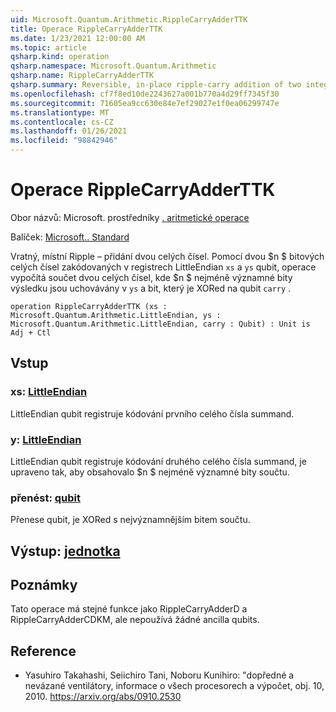 ```yaml
---
uid: Microsoft.Quantum.Arithmetic.RippleCarryAdderTTK
title: Operace RippleCarryAdderTTK
ms.date: 1/23/2021 12:00:00 AM
ms.topic: article
qsharp.kind: operation
qsharp.namespace: Microsoft.Quantum.Arithmetic
qsharp.name: RippleCarryAdderTTK
qsharp.summary: Reversible, in-place ripple-carry addition of two integers. Given two $n$-bit integers encoded in LittleEndian registers `xs` and `ys`, and a qubit carry, the operation computes the sum of the two integers where the $n$ least significant bits of the result are held in `ys` and the carry out bit is xored to the qubit `carry`.
ms.openlocfilehash: cf7f8ed10de2243627a001b770a4d29ff7345f30
ms.sourcegitcommit: 71605ea9cc630e84e7ef29027e1f0ea06299747e
ms.translationtype: MT
ms.contentlocale: cs-CZ
ms.lasthandoff: 01/26/2021
ms.locfileid: "98842946"
---
```

# <a name="ripplecarryadderttk-operation"></a>Operace RippleCarryAdderTTK

Obor názvů: Microsoft. prostředníky [. aritmetické operace](xref:Microsoft.Quantum.Arithmetic)

Balíček: [Microsoft.. Standard](https://nuget.org/packages/Microsoft.Quantum.Standard)


Vratný, místní Ripple – přidání dvou celých čísel.
Pomocí dvou $n $ bitových celých čísel zakódovaných v registrech LittleEndian `xs` a `ys` qubit, operace vypočítá součet dvou celých čísel, kde $n $ nejméně významné bity výsledku jsou uchovávány v `ys` a bit, který je XORed na qubit `carry` .

```qsharp
operation RippleCarryAdderTTK (xs : Microsoft.Quantum.Arithmetic.LittleEndian, ys : Microsoft.Quantum.Arithmetic.LittleEndian, carry : Qubit) : Unit is Adj + Ctl
```


## <a name="input"></a>Vstup

### <a name="xs--littleendian"></a>xs: [LittleEndian](xref:Microsoft.Quantum.Arithmetic.LittleEndian)

LittleEndian qubit registruje kódování prvního celého čísla summand.


### <a name="ys--littleendian"></a>y: [LittleEndian](xref:Microsoft.Quantum.Arithmetic.LittleEndian)

LittleEndian qubit registruje kódování druhého celého čísla summand, je upraveno tak, aby obsahovalo $n $ nejméně významné bity součtu.


### <a name="carry--qubit"></a>přenést: [qubit](xref:microsoft.quantum.lang-ref.qubit)

Přenese qubit, je XORed s nejvýznamnějším bitem součtu.



## <a name="output--unit"></a>Výstup: [jednotka](xref:microsoft.quantum.lang-ref.unit)



## <a name="remarks"></a>Poznámky

Tato operace má stejné funkce jako RippleCarryAdderD a RippleCarryAdderCDKM, ale nepoužívá žádné ancilla qubits.

## <a name="references"></a>Reference

- Yasuhiro Takahashi, Seiichiro Tani, Noboru Kunihiro: "dopředné a nevázané ventilátory, informace o všech procesorech a výpočet, obj. 10, 2010.
  https://arxiv.org/abs/0910.2530